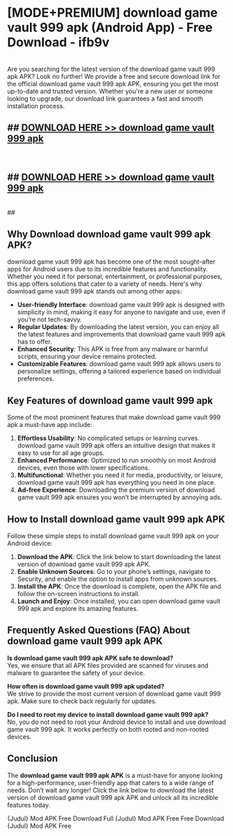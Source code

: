 # [MODE+PREMIUM] download game vault 999 apk (Android App) - Free Download - ifb9v <br>
<br>
Are you searching for the latest version of the download game vault 999 apk APK? Look no further! We provide a free and secure download link for the official download game vault 999 apk APK, ensuring you get the most up-to-date and trusted version. Whether you're a new user or someone looking to upgrade, our download link guarantees a fast and smooth installation process.


## ##  [DOWNLOAD HERE >> download game vault 999 apk](http://freeplayer.one?title=download_game_vault_999_apk&ref=git)
  <br>

##  ## [DOWNLOAD HERE >> download game vault 999 apk](http://freeplayer.one?title=download_game_vault_999_apk&ref=git)
  <br>
  ##



## Why Download download game vault 999 apk APK?

download game vault 999 apk has become one of the most sought-after apps for Android users due to its incredible features and functionality. Whether you need it for personal, entertainment, or professional purposes, this app offers solutions that cater to a variety of needs. Here's why download game vault 999 apk stands out among other apps:

- **User-friendly Interface**: download game vault 999 apk is designed with simplicity in mind, making it easy for anyone to navigate and use, even if you’re not tech-savvy.
- **Regular Updates**: By downloading the latest version, you can enjoy all the latest features and improvements that download game vault 999 apk has to offer.
- **Enhanced Security**: This APK is free from any malware or harmful scripts, ensuring your device remains protected.
- **Customizable Features**: download game vault 999 apk allows users to personalize settings, offering a tailored experience based on individual preferences.

## Key Features of download game vault 999 apk

Some of the most prominent features that make download game vault 999 apk a must-have app include:

1. **Effortless Usability**: No complicated setups or learning curves. download game vault 999 apk offers an intuitive design that makes it easy to use for all age groups.
2. **Enhanced Performance**: Optimized to run smoothly on most Android devices, even those with lower specifications.
3. **Multifunctional**: Whether you need it for media, productivity, or leisure, download game vault 999 apk has everything you need in one place.
4. **Ad-free Experience**: Downloading the premium version of download game vault 999 apk ensures you won’t be interrupted by annoying ads.

## How to Install download game vault 999 apk APK

Follow these simple steps to install download game vault 999 apk on your Android device:

1. **Download the APK**: Click the link below to start downloading the latest version of download game vault 999 apk APK.
2. **Enable Unknown Sources**: Go to your phone’s settings, navigate to Security, and enable the option to install apps from unknown sources.
3. **Install the APK**: Once the download is complete, open the APK file and follow the on-screen instructions to install.
4. **Launch and Enjoy**: Once installed, you can open download game vault 999 apk and explore its amazing features.

## Frequently Asked Questions (FAQ) About download game vault 999 apk APK

**Is download game vault 999 apk APK safe to download?**  
Yes, we ensure that all APK files provided are scanned for viruses and malware to guarantee the safety of your device.

**How often is download game vault 999 apk updated?**  
We strive to provide the most current version of download game vault 999 apk. Make sure to check back regularly for updates.

**Do I need to root my device to install download game vault 999 apk?**  
No, you do not need to root your Android device to install and use download game vault 999 apk. It works perfectly on both rooted and non-rooted devices.

## Conclusion

The **download game vault 999 apk APK** is a must-have for anyone looking for a high-performance, user-friendly app that caters to a wide range of needs. Don’t wait any longer! Click the link below to download the latest version of download game vault 999 apk APK and unlock all its incredible features today.

{Judul} Mod APK Free
Download Full {Judul} Mod APK Free
Free Download {Judul} Mod APK Free

